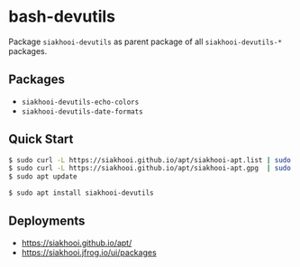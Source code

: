 # bash-devutils

Package `siakhooi-devutils` as parent package of all `siakhooi-devutils-*` packages.

## Packages

- `siakhooi-devutils-echo-colors`
- `siakhooi-devutils-date-formats`

## Quick Start

```bash
$ sudo curl -L https://siakhooi.github.io/apt/siakhooi-apt.list | sudo tee /etc/apt/sources.list.d/siakhooi-apt.list > /dev/null
$ sudo curl -L https://siakhooi.github.io/apt/siakhooi-apt.gpg  | sudo tee /usr/share/keyrings/siakhooi-apt.gpg > /dev/null
$ sudo apt update

$ sudo apt install siakhooi-devutils
```

## Deployments

- <https://siakhooi.github.io/apt/>
- <https://siakhooi.jfrog.io/ui/packages>
